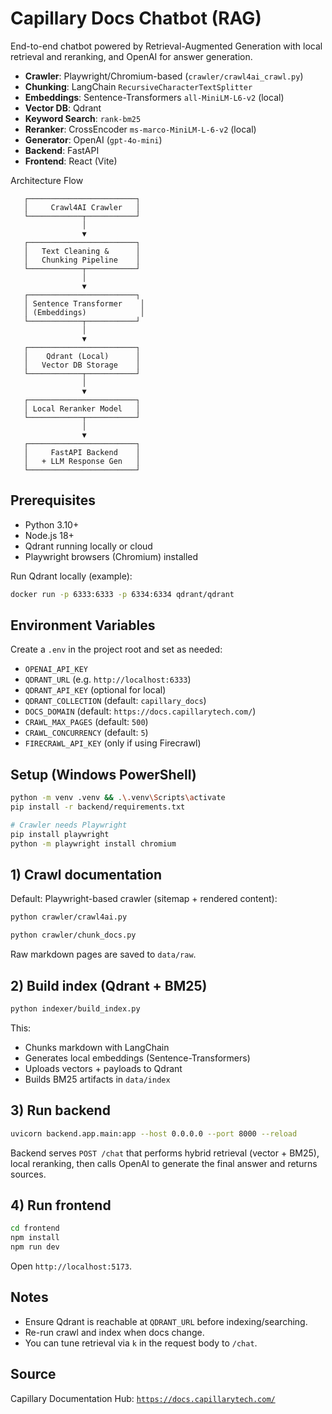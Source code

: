 # Capillary Docs Chatbot (RAG)

End-to-end chatbot powered by Retrieval-Augmented Generation with local retrieval and reranking, and OpenAI for answer generation.

- **Crawler**: Playwright/Chromium-based (`crawler/crawl4ai_crawl.py`)
- **Chunking**: LangChain `RecursiveCharacterTextSplitter`
- **Embeddings**: Sentence-Transformers `all-MiniLM-L6-v2` (local)
- **Vector DB**: Qdrant
- **Keyword Search**: `rank-bm25`
- **Reranker**: CrossEncoder `ms-marco-MiniLM-L-6-v2` (local)
- **Generator**: OpenAI (`gpt-4o-mini`)
- **Backend**: FastAPI
- **Frontend**: React (Vite)

Architecture Flow

       ┌────────────────────────┐
       │     Crawl4AI Crawler   │
       └────────────┬───────────┘
                    │
                    ▼
       ┌────────────────────────┐
       │   Text Cleaning &      │
       │   Chunking Pipeline    │
       └────────────┬───────────┘
                    │
                    ▼
       ┌────────────────────────┐
       │ Sentence Transformer    │
       │ (Embeddings)            │
       └────────────┬───────────┘
                    │
                    ▼
       ┌────────────────────────┐
       │    Qdrant (Local)      │
       │   Vector DB Storage    │
       └────────────┬───────────┘
                    │
                    ▼
       ┌────────────────────────┐
       │ Local Reranker Model   │
       └────────────┬───────────┘
                    │
                    ▼
       ┌────────────────────────┐
       │     FastAPI Backend    │
       │   + LLM Response Gen   │
       └────────────────────────┘

## Prerequisites

 - Python 3.10+
 - Node.js 18+
 - Qdrant running locally or cloud
 - Playwright browsers (Chromium) installed

Run Qdrant locally (example):

```bash
docker run -p 6333:6333 -p 6334:6334 qdrant/qdrant
```

## Environment Variables

Create a `.env` in the project root and set as needed:

- `OPENAI_API_KEY`
- `QDRANT_URL` (e.g. `http://localhost:6333`)
- `QDRANT_API_KEY` (optional for local)
- `QDRANT_COLLECTION` (default: `capillary_docs`)
- `DOCS_DOMAIN` (default: `https://docs.capillarytech.com/`)
- `CRAWL_MAX_PAGES` (default: `500`)
- `CRAWL_CONCURRENCY` (default: `5`)
- `FIRECRAWL_API_KEY` (only if using Firecrawl)

## Setup (Windows PowerShell)

```bash
python -m venv .venv && .\.venv\Scripts\activate
pip install -r backend/requirements.txt

# Crawler needs Playwright
pip install playwright
python -m playwright install chromium
```

## 1) Crawl documentation

Default: Playwright-based crawler (sitemap + rendered content):

```bash
python crawler/crawl4ai.py
```

```bash
python crawler/chunk_docs.py
```
Raw markdown pages are saved to `data/raw`.

## 2) Build index (Qdrant + BM25)

```bash
python indexer/build_index.py
```

This:
- Chunks markdown with LangChain
- Generates local embeddings (Sentence-Transformers)
- Uploads vectors + payloads to Qdrant
- Builds BM25 artifacts in `data/index`

## 3) Run backend

```bash
uvicorn backend.app.main:app --host 0.0.0.0 --port 8000 --reload
```

Backend serves `POST /chat` that performs hybrid retrieval (vector + BM25), local reranking, then calls OpenAI to generate the final answer and returns sources.

## 4) Run frontend

```bash
cd frontend
npm install
npm run dev
```

Open `http://localhost:5173`.

## Notes
- Ensure Qdrant is reachable at `QDRANT_URL` before indexing/searching.
- Re-run crawl and index when docs change.
 - You can tune retrieval via `k` in the request body to `/chat`.

## Source
Capillary Documentation Hub: [`https://docs.capillarytech.com/`](https://docs.capillarytech.com/)
